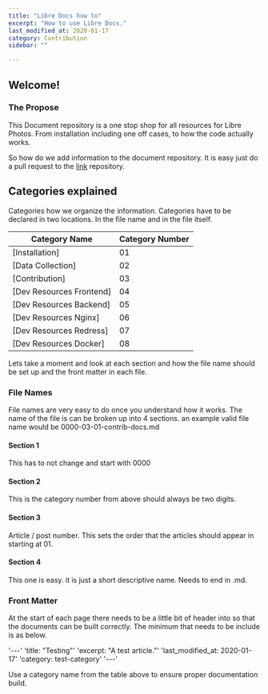 ```yaml
---
title: "Libre Docs how to"
excerpt: "How to use Libre Docs."
last_modified_at: 2020-01-17
category: Contribution
sidebar: ""

---
```


## Welcome!

### The Propose

 This Document repository is a one stop shop for all resources for Libre Photos. From installation including one off cases, to how the code actually works.

So how do we add information to the document repository. It is easy just do a pull request to the [link](https://github.com/LibrePhotos/librephotos.docs "librephotos.docs") repository.



## Categories explained

Categories how we organize the information. Categories have to be declared in two locations. In the file name and in the file itself.  


 Category Name                | Category Number |
| --------                    | ------          |
| [Installation]              | 01              |
| [Data Collection]           | 02              |
| [Contribution]              | 03              |
| [Dev Resources Frontend]    | 04              |
| [Dev Resources Backend]     | 05              |
| [Dev Resources Nginx]       | 06              |
| [Dev Resources Redress]     | 07              |
| [Dev Resources Docker]      | 08              |

Lets take a moment and look at each section and how the file name should be set up and the front matter in each file. 

### File Names
File names are very easy to do once you understand how it works. 
The name of the file is can be broken up into 4 sections.
an example valid file name would be 0000-03-01-contrib-docs.md 

#### Section 1
This has to not change and start with 0000

#### Section 2
This is the category number from above should always be two digits. 

 #### Section 3
 Article / post number. This sets the order that the articles should appear in starting at 01. 

 #### Section 4 
 This one is easy. it is just a short descriptive name. Needs to end in .md.

### Front Matter
At the start of each page there needs to be a little bit of header into so that the documents can be built correctly. 
The minimum that needs to be include is as below. 

'---'
'title: "Testing"'
'excerpt: "A test article."'
'last_modified_at: 2020-01-17'
'category: test-category'
'---'

Use a category name from the table above to ensure proper documentation build. 
